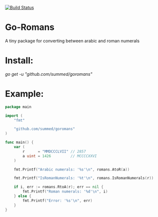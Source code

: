 [![Build Status](https://travis-ci.org/summed/goromans.svg?branch=master)](https://travis-ci.org/summed/goromans)

# Go-Romans
A tiny package for converting between arabic and roman numerals

# Install:

*go get -u "github.com/summed/goromans"*

# Example:

```go
package main

import (
    "fmt"

    "github.com/summed/goromans"
)

func main() {
    var (
        r      = "MMDCCCLVII" // 2857
        a uint = 1426         // MCCCCXXVI
    )

    fmt.Printf("Arabic numerals: '%s'\n", romans.AtoR(a))

    fmt.Printf("IsRomanNumerals: '%t'\n", romans.IsRomanNumerals(r))

    if i, err := romans.RtoA(r); err == nil {
        fmt.Printf("Roman numerals: '%d'\n", i)
    } else {
        fmt.Printf("Error: '%s'\n", err)
    }
}
```

